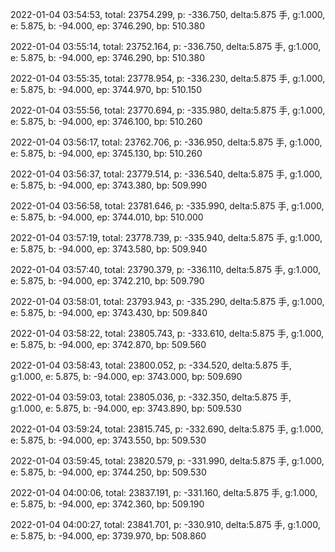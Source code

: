2022-01-04 03:54:53, total: 23754.299, p: -336.750, delta:5.875 手, g:1.000, e: 5.875, b: -94.000, ep: 3746.290, bp: 510.380

2022-01-04 03:55:14, total: 23752.164, p: -336.750, delta:5.875 手, g:1.000, e: 5.875, b: -94.000, ep: 3746.290, bp: 510.380

2022-01-04 03:55:35, total: 23778.954, p: -336.230, delta:5.875 手, g:1.000, e: 5.875, b: -94.000, ep: 3744.970, bp: 510.150

2022-01-04 03:55:56, total: 23770.694, p: -335.980, delta:5.875 手, g:1.000, e: 5.875, b: -94.000, ep: 3746.100, bp: 510.260

2022-01-04 03:56:17, total: 23762.706, p: -336.950, delta:5.875 手, g:1.000, e: 5.875, b: -94.000, ep: 3745.130, bp: 510.260

2022-01-04 03:56:37, total: 23779.514, p: -336.540, delta:5.875 手, g:1.000, e: 5.875, b: -94.000, ep: 3743.380, bp: 509.990

2022-01-04 03:56:58, total: 23781.646, p: -335.990, delta:5.875 手, g:1.000, e: 5.875, b: -94.000, ep: 3744.010, bp: 510.000

2022-01-04 03:57:19, total: 23778.739, p: -335.940, delta:5.875 手, g:1.000, e: 5.875, b: -94.000, ep: 3743.580, bp: 509.940

2022-01-04 03:57:40, total: 23790.379, p: -336.110, delta:5.875 手, g:1.000, e: 5.875, b: -94.000, ep: 3742.210, bp: 509.790

2022-01-04 03:58:01, total: 23793.943, p: -335.290, delta:5.875 手, g:1.000, e: 5.875, b: -94.000, ep: 3743.430, bp: 509.840

2022-01-04 03:58:22, total: 23805.743, p: -333.610, delta:5.875 手, g:1.000, e: 5.875, b: -94.000, ep: 3742.870, bp: 509.560

2022-01-04 03:58:43, total: 23800.052, p: -334.520, delta:5.875 手, g:1.000, e: 5.875, b: -94.000, ep: 3743.000, bp: 509.690

2022-01-04 03:59:03, total: 23805.036, p: -332.350, delta:5.875 手, g:1.000, e: 5.875, b: -94.000, ep: 3743.890, bp: 509.530

2022-01-04 03:59:24, total: 23815.745, p: -332.690, delta:5.875 手, g:1.000, e: 5.875, b: -94.000, ep: 3743.550, bp: 509.530

2022-01-04 03:59:45, total: 23820.579, p: -331.990, delta:5.875 手, g:1.000, e: 5.875, b: -94.000, ep: 3744.250, bp: 509.530

2022-01-04 04:00:06, total: 23837.191, p: -331.160, delta:5.875 手, g:1.000, e: 5.875, b: -94.000, ep: 3742.360, bp: 509.190

2022-01-04 04:00:27, total: 23841.701, p: -330.910, delta:5.875 手, g:1.000, e: 5.875, b: -94.000, ep: 3739.970, bp: 508.860